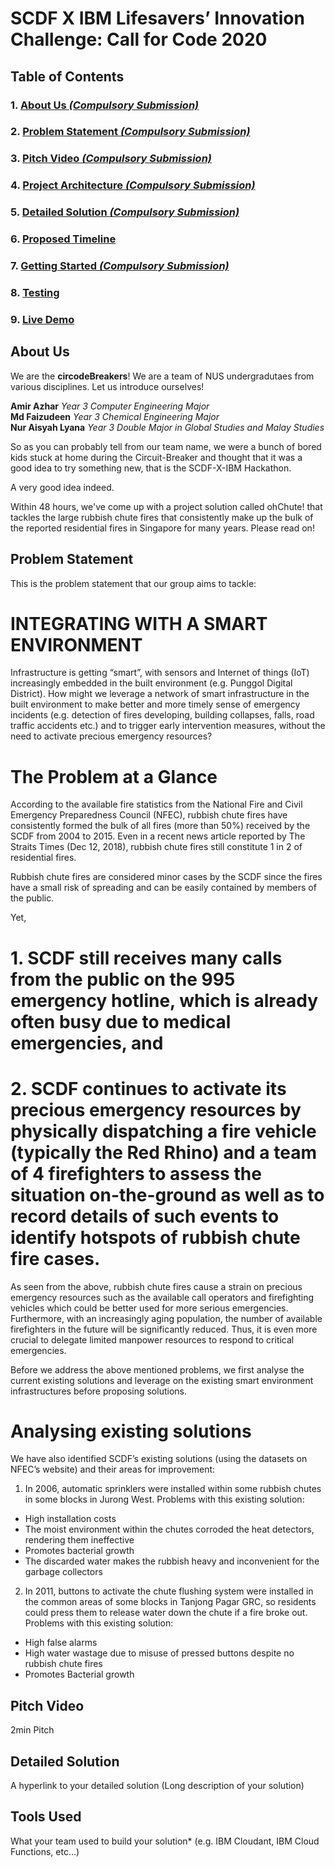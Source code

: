 # SCDF X IBM Lifesavers’ Innovation Challenge: Call for Code 2020

## Table of Contents
### 1. [About Us *(Compulsory Submission)*](#about-us-compulsory-submission)
### 2. [Problem Statement *(Compulsory Submission)*](#problem-statement-compulsory-submission)
### 3. [Pitch Video *(Compulsory Submission)*](#pitch-video-compulsory-submission)
### 4. [Project Architecture *(Compulsory Submission)*](#project-architecture-compulsory-submission)
### 5. [Detailed Solution *(Compulsory Submission)*](#detailed-solution-compulsory-submission)
### 6. [Proposed Timeline](#proposed-timeline)
### 7. [Getting Started *(Compulsory Submission)*](#getting-started-compulsory-submission)
### 8. [Testing](#testing)
### 9. [Live Demo](#live-demo)

## About Us 
We are the **circodeBreakers**! We are a team of NUS undergradutaes from various disciplines. 
Let us introduce ourselves!

**Amir Azhar** *Year 3 Computer Engineering Major*
</br>
**Md Faizudeen** *Year 3 Chemical Engineering Major*
</br>
**Nur Aisyah Lyana** *Year 3 Double Major in Global Studies and Malay Studies*

So as you can probably tell from our team name, we were a bunch of bored kids stuck at home during the Circuit-Breaker and thought that it was a good idea to try something new, that is the SCDF-X-IBM Hackathon. 

A very good idea indeed.

Within 48 hours, we've come up with a project solution called ohChute! that tackles the large rubbish chute fires that consistently make up the bulk of the reported residential fires in Singapore for many years. Please read on!

## Problem Statement 
This is the problem statement that our group aims to tackle:

# INTEGRATING WITH A SMART ENVIRONMENT

Infrastructure is getting “smart”, with sensors and Internet of things (IoT) increasingly embedded in the built environment (e.g. Punggol Digital District). How might we leverage a network of smart infrastructure in the built environment to make better and more timely sense of emergency incidents (e.g. detection of fires developing, building collapses, falls, road traffic accidents etc.) and to trigger early intervention measures, without the need to activate precious emergency resources?

# The Problem at a Glance

According to the available fire statistics from the National Fire and Civil Emergency Preparedness Council (NFEC), rubbish chute fires have consistently formed the bulk of all fires (more than 50%) received by the SCDF from 2004 to 2015. Even in a recent news article reported by The Straits Times (Dec 12, 2018), rubbish chute fires still constitute 1 in 2 of residential fires.

Rubbish chute fires are considered minor cases by the SCDF since the fires have a small risk of spreading and can be easily contained by members of the public.

Yet, 

# 1. SCDF still receives many calls from the public on the 995 emergency hotline, which is already often busy due to medical emergencies, and
# 2. SCDF continues to activate its precious emergency resources by physically dispatching a fire vehicle (typically the Red Rhino) and a team of 4 firefighters to assess the situation on-the-ground as well as to record details of such events to identify hotspots of rubbish chute fire cases. 

As seen from the above, rubbish chute fires cause a strain on precious emergency resources such as the available call operators and firefighting vehicles which could be better used for more serious emergencies. Furthermore, with an increasingly aging population, the number of available firefighters in the future will be significantly reduced. Thus, it is even more crucial to delegate limited manpower resources to respond to critical emergencies.

Before we address the above mentioned problems, we first analyse the current existing solutions and leverage on the existing smart environment infrastructures before proposing solutions.

# Analysing existing solutions
We have also identified SCDF’s existing solutions (using the datasets on NFEC’s website) and their areas for improvement:

1. In 2006, automatic sprinklers were installed within some rubbish chutes in some blocks in Jurong West. Problems with this existing solution: 
- High installation costs 
- The moist environment within the chutes corroded the heat detectors, rendering them ineffective
- Promotes bacterial growth 
- The discarded water makes the rubbish heavy and inconvenient for the garbage collectors

2. In 2011, buttons to activate the chute flushing system were installed in the common areas of some blocks in Tanjong Pagar GRC, so residents could press them to release water down the chute if a fire broke out. Problems with this existing solution: 
- High false alarms
- High water wastage due to misuse of pressed buttons despite no rubbish chute fires
- Promotes Bacterial growth

## Pitch Video 
2min Pitch

## Detailed Solution 
A hyperlink to your detailed solution (Long description of your solution)

## Tools Used 
What your team used to build your solution* (e.g. IBM Cloudant, IBM Cloud Functions, etc…)
